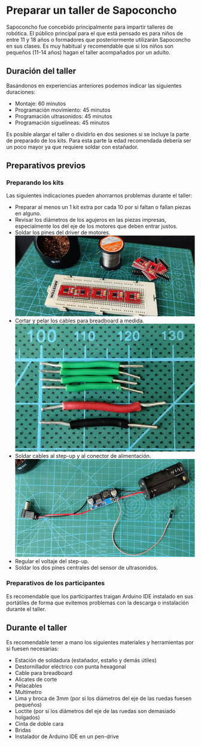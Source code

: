 # Preparar un taller de Sapoconcho

Sapoconcho fue concebido principalmente para impartir talleres de robótica. El público principal para el que está pensado es para niños de entre 11 y 18 años o formadores que posteriormente utilizarán Sapoconcho en sus clases. Es muy habitual y recomendable que si los niños son pequeños (11-14 años) hagan el taller acompañados por un adulto.

## Duración del taller
Basándonos en experiencias anteriores podemos indicar las siguientes duraciones:

- Montaje: 60 minutos
- Programación movimiento: 45 minutos
- Programación ultrasonidos: 45 minutos
- Programación siguelineas: 45 minutos

Es posible alargar el taller o dividirlo en dos sesiones si se incluye la parte de preparado de los kits. Para esta parte la edad recomendada debería ser un poco mayor ya que requiere soldar con estañador.

## Preparativos previos

### Preparando los kits

Las siguientes indicaciones pueden ahorrarnos problemas durante el taller:

- Preparar al menos un 1 kit extra por cada 10 por si faltan o fallan piezas en alguno.
- Revisar los diámetros de los agujeros en las piezas impresas, especialmente los del eje de los motores que deben entrar justos.
- Soldar los pines del driver de motores.
![soldering](img/soldering.jpg)
- Cortar y pelar los cables para breadboard a medida.
![wires](img/wires.jpg)
- Soldar cables al step-up y al conector de alimentación.
![stepup_cicuit](img/stepup_cicuit.jpg)
- Regular el voltaje del step-up.
- Soldar los dos pines centrales del sensor de ultrasonidos.

### Preparativos de los participantes
Es recomendable que los participantes traigan Arduino IDE instalado en sus portátiles de forma que evitemos problemas con la descarga o instalación durante el taller.

## Durante el taller

Es recomendable tener a mano los siguientes materiales y herramientas por si fuesen necesarias:  
- Estación de soldadura (estañador, estaño y demás útiles)
- Destornillador eléctrico con punta hexagonal
- Cable para breadboard
- Alicates de corte
- Pelacables
- Multímetro
- Lima y broca de 3mm (por si los diámetros del eje de las ruedas fuesen pequeños)
- Loctite (por si los diámetros del eje de las ruedas son demasiado holgados)
- Cinta de doble cara
- Bridas
- Instalador de Arduino IDE en un pen-drive